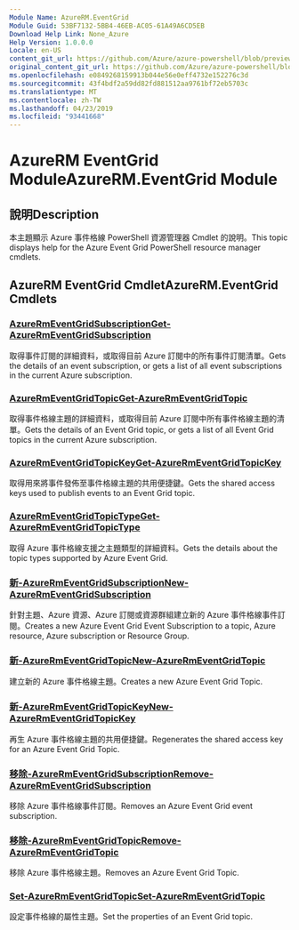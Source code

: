 ```yaml
---
Module Name: AzureRM.EventGrid
Module Guid: 53BF7132-5BB4-46EB-AC05-61A49A6CD5EB
Download Help Link: None_Azure
Help Version: 1.0.0.0
Locale: en-US
content_git_url: https://github.com/Azure/azure-powershell/blob/preview/src/ResourceManager/EventGrid/Commands.EventGrid/help/AzureRM.EventGrid.md
original_content_git_url: https://github.com/Azure/azure-powershell/blob/preview/src/ResourceManager/EventGrid/Commands.EventGrid/help/AzureRM.EventGrid.md
ms.openlocfilehash: e0849268159913b044e56e0eff4732e152276c3d
ms.sourcegitcommit: 43f4bdf2a59dd82fd881512aa9761bf72eb5703c
ms.translationtype: MT
ms.contentlocale: zh-TW
ms.lasthandoff: 04/23/2019
ms.locfileid: "93441668"
---
```

# <span data-ttu-id="36921-101">AzureRM EventGrid Module</span><span class="sxs-lookup"><span data-stu-id="36921-101">AzureRM.EventGrid Module</span></span>
## <span data-ttu-id="36921-102">說明</span><span class="sxs-lookup"><span data-stu-id="36921-102">Description</span></span>
<span data-ttu-id="36921-103">本主題顯示 Azure 事件格線 PowerShell 資源管理器 Cmdlet 的說明。</span><span class="sxs-lookup"><span data-stu-id="36921-103">This topic displays help for the Azure Event Grid PowerShell resource manager cmdlets.</span></span>

## <span data-ttu-id="36921-104">AzureRM EventGrid Cmdlet</span><span class="sxs-lookup"><span data-stu-id="36921-104">AzureRM.EventGrid Cmdlets</span></span>
### [<span data-ttu-id="36921-105">AzureRmEventGridSubscription</span><span class="sxs-lookup"><span data-stu-id="36921-105">Get-AzureRmEventGridSubscription</span></span>](Get-AzureRmEventGridSubscription.md)
<span data-ttu-id="36921-106">取得事件訂閱的詳細資料，或取得目前 Azure 訂閱中的所有事件訂閱清單。</span><span class="sxs-lookup"><span data-stu-id="36921-106">Gets the details of an event subscription, or gets a list of all event subscriptions in the current Azure subscription.</span></span>

### [<span data-ttu-id="36921-107">AzureRmEventGridTopic</span><span class="sxs-lookup"><span data-stu-id="36921-107">Get-AzureRmEventGridTopic</span></span>](Get-AzureRmEventGridTopic.md)
<span data-ttu-id="36921-108">取得事件格線主題的詳細資料，或取得目前 Azure 訂閱中所有事件格線主題的清單。</span><span class="sxs-lookup"><span data-stu-id="36921-108">Gets the details of an Event Grid topic, or gets a list of all Event Grid topics in the current Azure subscription.</span></span>

### [<span data-ttu-id="36921-109">AzureRmEventGridTopicKey</span><span class="sxs-lookup"><span data-stu-id="36921-109">Get-AzureRmEventGridTopicKey</span></span>](Get-AzureRmEventGridTopicKey.md)
<span data-ttu-id="36921-110">取得用來將事件發佈至事件格線主題的共用便捷鍵。</span><span class="sxs-lookup"><span data-stu-id="36921-110">Gets the shared access keys used to publish events to an Event Grid topic.</span></span>

### [<span data-ttu-id="36921-111">AzureRmEventGridTopicType</span><span class="sxs-lookup"><span data-stu-id="36921-111">Get-AzureRmEventGridTopicType</span></span>](Get-AzureRmEventGridTopicType.md)
<span data-ttu-id="36921-112">取得 Azure 事件格線支援之主題類型的詳細資料。</span><span class="sxs-lookup"><span data-stu-id="36921-112">Gets the details about the topic types supported by Azure Event Grid.</span></span>

### [<span data-ttu-id="36921-113">新-AzureRmEventGridSubscription</span><span class="sxs-lookup"><span data-stu-id="36921-113">New-AzureRmEventGridSubscription</span></span>](New-AzureRmEventGridSubscription.md)
<span data-ttu-id="36921-114">針對主題、Azure 資源、Azure 訂閱或資源群組建立新的 Azure 事件格線事件訂閱。</span><span class="sxs-lookup"><span data-stu-id="36921-114">Creates a new Azure Event Grid Event Subscription to a topic, Azure resource, Azure subscription or Resource Group.</span></span>

### [<span data-ttu-id="36921-115">新-AzureRmEventGridTopic</span><span class="sxs-lookup"><span data-stu-id="36921-115">New-AzureRmEventGridTopic</span></span>](New-AzureRmEventGridTopic.md)
<span data-ttu-id="36921-116">建立新的 Azure 事件格線主題。</span><span class="sxs-lookup"><span data-stu-id="36921-116">Creates a new Azure Event Grid Topic.</span></span>

### [<span data-ttu-id="36921-117">新-AzureRmEventGridTopicKey</span><span class="sxs-lookup"><span data-stu-id="36921-117">New-AzureRmEventGridTopicKey</span></span>](New-AzureRmEventGridTopicKey.md)
<span data-ttu-id="36921-118">再生 Azure 事件格線主題的共用便捷鍵。</span><span class="sxs-lookup"><span data-stu-id="36921-118">Regenerates the shared access key for an Azure Event Grid Topic.</span></span>

### [<span data-ttu-id="36921-119">移除-AzureRmEventGridSubscription</span><span class="sxs-lookup"><span data-stu-id="36921-119">Remove-AzureRmEventGridSubscription</span></span>](Remove-AzureRmEventGridSubscription.md)
<span data-ttu-id="36921-120">移除 Azure 事件格線事件訂閱。</span><span class="sxs-lookup"><span data-stu-id="36921-120">Removes an Azure Event Grid event subscription.</span></span>

### [<span data-ttu-id="36921-121">移除-AzureRmEventGridTopic</span><span class="sxs-lookup"><span data-stu-id="36921-121">Remove-AzureRmEventGridTopic</span></span>](Remove-AzureRmEventGridTopic.md)
<span data-ttu-id="36921-122">移除 Azure 事件格線主題。</span><span class="sxs-lookup"><span data-stu-id="36921-122">Removes an Azure Event Grid Topic.</span></span>

### [<span data-ttu-id="36921-123">Set-AzureRmEventGridTopic</span><span class="sxs-lookup"><span data-stu-id="36921-123">Set-AzureRmEventGridTopic</span></span>](Set-AzureRmEventGridTopic.md)
<span data-ttu-id="36921-124">設定事件格線的屬性主題。</span><span class="sxs-lookup"><span data-stu-id="36921-124">Set the properties of an Event Grid topic.</span></span>


